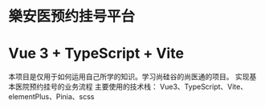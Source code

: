 # 樂安医预约挂号平台
# Vue 3 + TypeScript + Vite
本项目是仅用于如何运用自己所学的知识。学习尚硅谷的尚医通的项目。
实现基本医院预约挂号的业务流程
主要使用的技术栈：
Vue3、TypeScript、Vite、elementPlus、Pinia、scss
